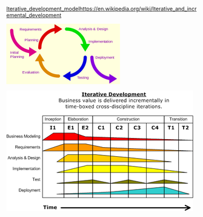 [Iterative_development_model]()https://en.wikipedia.org/wiki/Iterative_and_incremental_development

![Iterative_development_model](./images/Iterative_development_model.png)

![Development-iterative](./images/Development-iterative.png)


